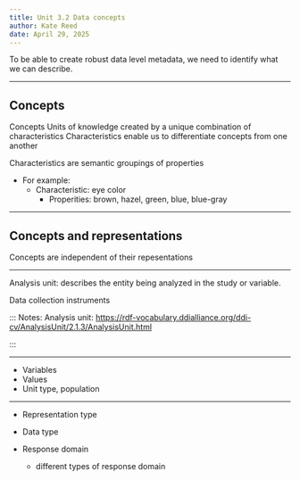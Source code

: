 ```yaml
---
title: Unit 3.2 Data concepts
author: Kate Reed
date: April 29, 2025
---
```


To be able to create robust data level metadata, we need to identify what we can describe.

---

## Concepts

Concepts
Units of knowledge created by a unique combination of characteristics
Characteristics enable us to differentiate concepts from one another

Characteristics are semantic groupings of properties
 - For example:
   - Characteristic: eye color
       - Properities: brown, hazel, green, blue, blue-gray
    
---

## Concepts and representations

Concepts are independent of their repesentations

---

Analysis unit: describes the entity being analyzed in the study or variable. 

Data collection instruments 


:::
Notes: Analysis unit: https://rdf-vocabulary.ddialliance.org/ddi-cv/AnalysisUnit/2.1.3/AnalysisUnit.html

:::

 ---

- Variables
- Values
- Unit type, population



 ---
 
  
- Representation type
- Data type


- Response domain
  - different types of response domain
